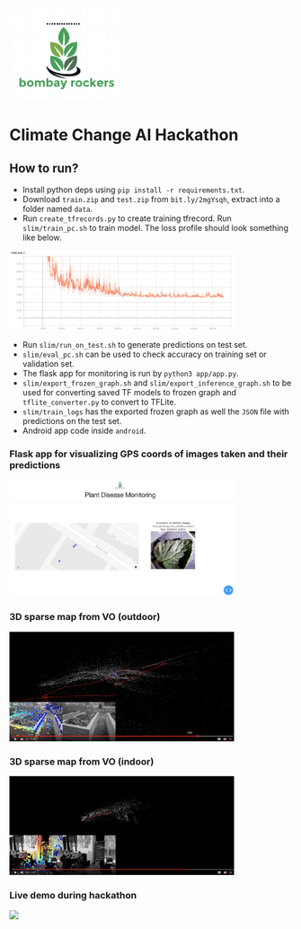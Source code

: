 <img src="/docs/logo.png" width="200">

 # Climate Change AI Hackathon
 
 ## How to run?
 
 * Install python deps using `pip install -r requirements.txt`.
 * Download `train.zip` and `test.zip` from `bit.ly/2mgYsqh`, extract into a folder named `data`.
 * Run `create_tfrecords.py` to create training tfrecord. Run `slim/train_pc.sh` to train model. The loss profile should look something like below.

 <img src="/docs/loss.png" width="400">

 * Run `slim/run_on_test.sh` to generate predictions on test set.
 * `slim/eval_pc.sh` can be used to check accuracy on training set or validation set.
 * The flask app for monitoring is run by `python3 app/app.py`.
 * `slim/export_frozen_graph.sh` and `slim/export_inference_graph.sh` to be used for converting saved TF models to frozen graph and `tflite_converter.py` to convert to TFLite.
 * `slim/train_logs` has the exported frozen graph as well the `JSON` file with predictions on the test set.
 * Android app code inside `android`.
 

 ### Flask app for visualizing GPS coords of images taken and their predictions
 <img src="/docs/app.png" width="400">
 
 ### 3D sparse map from VO (outdoor)
 <img src="/docs/vo_outdoor.png" width="400">
 
 ### 3D sparse map from VO (indoor)
 <img src="/docs/vo_indoor.png" width="400"> 
 
 ### Live demo during hackathon
 <img src="/docs/live_demo.png" width="400">
